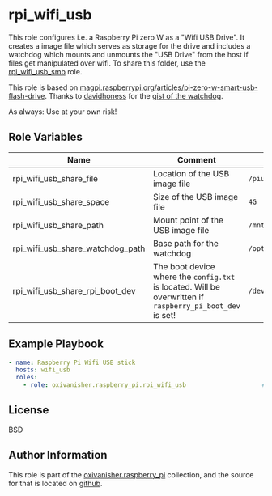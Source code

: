 rpi_wifi_usb
============

This role configures i.e. a Raspberry Pi zero W as a "Wifi USB Drive". It creates a image file which serves as storage for the drive and includes a watchdog which mounts and unmounts the "USB Drive" from the host if files get manipulated over wifi.
To share this folder, use the [rpi_wifi_usb_smb](https://github.com/oxivanisher/role-rpi_wifi_usb_smb.git) role.

This role is based on [magpi.raspberrypi.org/articles/pi-zero-w-smart-usb-flash-drive](https://magpi.raspberrypi.org/articles/pi-zero-w-smart-usb-flash-drive).
Thanks to [davidhoness](https://gist.github.com/davidhoness/) for the [gist of the watchdog](https://gist.githubusercontent.com/davidhoness/0f45ef6a41bac6311614f109acbf92db/raw/970badd0ae4b097e3af8d5142e65c34b21f5cfab/usb_share.py).


As always: Use at your own risk!

Role Variables
--------------

| Name                             | Comment                                             | Default value                |
|----------------------------------|-----------------------------------------------------|------------------------------|
| rpi_wifi_usb_share_file          | Location of the USB image file                      | `/piusb.bin`                 |
| rpi_wifi_usb_share_space         | Size of the USB image file                          | `4G`                         |
| rpi_wifi_usb_share_path          | Mount point of the USB image file                   | `/mnt/wifi_usb_share`        |
| rpi_wifi_usb_share_watchdog_path | Base path for the watchdog                          | `/opt/rpi_wifi_usb_watchdog` |
| rpi_wifi_usb_share_rpi_boot_dev  | The boot device where the `config.txt` is located. Will be overwritten if `raspberry_pi_boot_dev` is set! | `/dev/mmcblk0p1` |

Example Playbook
----------------
```yaml
- name: Raspberry Pi Wifi USB stick
  hosts: wifi_usb
  roles:
    - role: oxivanisher.raspberry_pi.rpi_wifi_usb                     # configure rpi wifi usb
```

License
-------

BSD

Author Information
------------------

This role is part of the [oxivanisher.raspberry_pi](https://galaxy.ansible.com/ui/repo/published/oxivanisher/raspberry_pi/) collection, and the source for that is located on [github](https://github.com/oxivanisher/collection-raspberry_pi).
